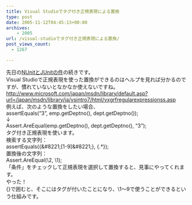 ```yaml
---
title: Visual Studioでタグ付き正規表現による置換
type: post
date: 2005-11-12T04:45:13+00:00
archives:
    - 2005
url: /visual-studioでタグ付き正規表現による置換/
post_views_count:
  - 1267

---
```

先日の[NUnitとJUnitの件][1]の続きです。  
Visual Studioで正規表現を使った置換ができるのはヘルプを見れば分かるのですが、慣れていないとなかなか使えないですね。  
<http://www.microsoft.com/japan/msdn/library/default.asp?url=/japan/msdn/library/ja/vsintro7/html/vxgrfregularexpressionss.asp>  
例えば、次のような置換をしたい場合、  
assertEquals(&#8220;3&#8221;, emp.getDeptno(), dept.getDeptno());  
↓  
Assert.AreEqual(emp.getDeptno(), dept.getDeptno(), &#8220;3&#8221;);  
タグ付き正規表現を使います。  
検索する文字列：  
assertEquals\({\&#8221;[1-9]\&#8221;}, {.*}\)\;  
置換後の文字列：  
Assert.AreEqual(\2, \1);  
「条件」をチェックして正規表現を選択して置換すると、見事にやってくれます。  
やった！  
{}で囲むと、そこにはタグが付いたことになり、\1～9で使うことができるという仕組みです。

 [1]: http://konnokiyotaka.txt-nifty.com/pgblog/2005/10/nunitjunit_e315.html